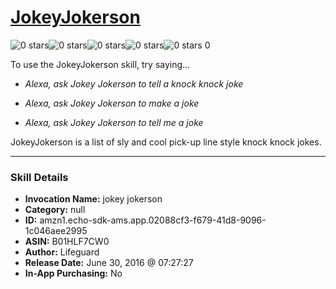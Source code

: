 # [JokeyJokerson](http://alexa.amazon.com/#skills/amzn1.echo-sdk-ams.app.02088cf3-f679-41d8-9096-1c046aee2995)
![0 stars](../../images/ic_star_border_black_18dp_1x.png)![0 stars](../../images/ic_star_border_black_18dp_1x.png)![0 stars](../../images/ic_star_border_black_18dp_1x.png)![0 stars](../../images/ic_star_border_black_18dp_1x.png)![0 stars](../../images/ic_star_border_black_18dp_1x.png) 0

To use the JokeyJokerson skill, try saying...

* *Alexa, ask Jokey Jokerson to tell a knock knock joke*

* *Alexa, ask Jokey Jokerson to make a joke*

* *Alexa, ask Jokey Jokerson to tell me a joke*

JokeyJokerson is a list of sly and cool pick-up line style knock knock jokes.

***

### Skill Details

* **Invocation Name:** jokey jokerson
* **Category:** null
* **ID:** amzn1.echo-sdk-ams.app.02088cf3-f679-41d8-9096-1c046aee2995
* **ASIN:** B01HLF7CW0
* **Author:** Lifeguard
* **Release Date:** June 30, 2016 @ 07:27:27
* **In-App Purchasing:** No
